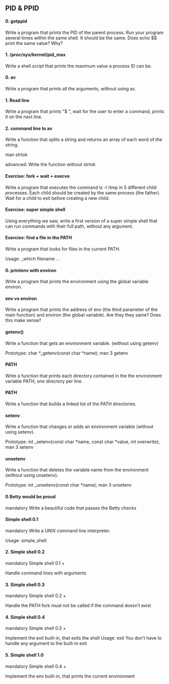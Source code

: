
## PID & PPID

#### 0. getppid

Write a program that prints the PID of the parent process. Run your program several times within the same shell. It should be the same. Does echo $$ print the same value? Why?

#### 1. /proc/sys/kernel/pid_max

Write a shell script that prints the maximum value a process ID can be.

#### 0. av

Write a program that prints all the arguments, without using ac.

#### 1. Read line

Write a program that prints "$ ", wait for the user to enter a command, prints it on the next line.

#### 2. command line to av

Write a function that splits a string and returns an array of each word of the string.

man strtok

advanced: Write the function without strtok

#### Exercise: fork + wait + execve

Write a program that executes the command ls -l /tmp in 5 different child processes. Each child should be created by the same process (the father). Wait for a child to exit before creating a new child.

#### Exercise: super simple shell

Using everything we saw, write a first version of a super simple shell that can run commands with their full path, without any argument.

#### Exercise: find a file in the PATH

Write a program that looks for files in the current PATH.

Usage: _which filename ...

#### 0. printenv with environ

Write a program that prints the environment using the global variable environ.

#### env vs environ

Write a program that prints the address of env (the third parameter of the main function) and environ (the global variable). Are they they same? Does this make sense?

#### getenv()

Write a function that gets an environment variable. (without using getenv)

Prototype: char *_getenv(const char *name);
man 3 getenv

#### PATH

Write a function that prints each directory contained in the the environment variable PATH, one directory per line.

#### PATH

Write a function that builds a linked list of the PATH directories.

#### setenv

Write a function that changes or adds an environment variable (without using setenv).

Prototype: int _setenv(const char *name, const char *value, int overwrite);
man 3 setenv

#### unsetenv

Write a function that deletes the variable name from the environment (without using unsetenv).

Prototype: int _unsetenv(const char *name);
man 3 unsetenv

#### 0.Betty would be proud
mandatory
Write a beautiful code that passes the Betty checks

#### Simple shell 0.1
mandatory
Write a UNIX command line interpreter.

Usage: simple_shell

#### 2. Simple shell 0.2
mandatory
Simple shell 0.1 +

Handle command lines with arguments

#### 3. Simple shell 0.3
mandatory
Simple shell 0.2 +

Handle the PATH
fork must not be called if the command doesn’t exist

#### 4. Simple shell 0.4
mandatory
Simple shell 0.3 +

Implement the exit built-in, that exits the shell
Usage: exit
You don’t have to handle any argument to the built-in exit

#### 5. Simple shell 1.0
mandatory
Simple shell 0.4 +

Implement the env built-in, that prints the current environment



